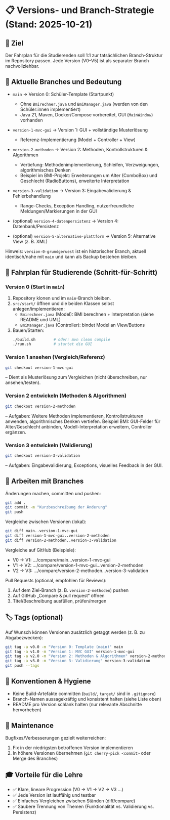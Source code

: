 # 📋 Versions- und Branch-Strategie (Stand: 2025-10-21)

## 🎯 Ziel
Der Fahrplan für die Studierenden soll 1:1 zur tatsächlichen Branch-Struktur im Repository passen. Jede Version (V0–V5) ist als separater Branch nachvollziehbar.

## 🌳 Aktuelle Branches und Bedeutung

- `main` → Version 0: Schüler-Template (Startpunkt)
  - Ohne `Bmirechner.java` und `BmiManager.java` (werden von den Schüler:innen implementiert)
  - Java 21, Maven, Docker/Compose vorbereitet, GUI (`MainWindow`) vorhanden

- `version-1-mvc-gui` → Version 1: GUI + vollständige Musterlösung
  - Referenz-Implementierung (Model + Controller + View)

- `version-2-methoden` → Version 2: Methoden, Kontrollstrukturen & Algorithmen
  - Vertiefung: Methodenimplementierung, Schleifen, Verzweigungen, algorithmisches Denken
  - Beispiel im BMI-Projekt: Erweiterungen um Alter (ComboBox) und Geschlecht (RadioButtons), erweiterte Interpretation

- `version-3-validation` → Version 3: Eingabevalidierung & Fehlerbehandlung
  - Range-Checks, Exception Handling, nutzerfreundliche Meldungen/Markierungen in der GUI

- (optional) `version-4-datenpersistenz` → Version 4: Datenbank/Persistenz
- (optional) `version-5-alternative-plattform` → Version 5: Alternative View (z. B. XML)

Hinweis: `version-0-grundgeruest` ist ein historischer Branch, aktuell identisch/nahe mit `main` und kann als Backup bestehen bleiben.

## 🧭 Fahrplan für Studierende (Schritt-für-Schritt)

### Version 0 (Start in `main`)
1) Repository klonen und im `main`-Branch bleiben.
2) `src/start/` öffnen und die beiden Klassen selbst anlegen/implementieren:
   - `Bmirechner.java` (Model): BMI berechnen + Interpretation (siehe README und UML)
   - `BmiManager.java` (Controller): bindet Model an View/Buttons
3) Bauen/Starten:
   ```bash
   ./build.sh        # oder: mvn clean compile
   ./run.sh          # startet die GUI
   ```

### Version 1 ansehen (Vergleich/Referenz)
```bash
git checkout version-1-mvc-gui
```
– Dient als Musterlösung zum Vergleichen (nicht überschreiben, nur ansehen/testen).

### Version 2 entwickeln (Methoden & Algorithmen)
```bash
git checkout version-2-methoden
```
– Aufgaben: Weitere Methoden implementieren, Kontrollstrukturen anwenden, algorithmisches Denken vertiefen.
  Beispiel BMI: GUI-Felder für Alter/Geschlecht anbinden, Modell-Interpretation erweitern, Controller ergänzen.

### Version 3 entwickeln (Validierung)
```bash
git checkout version-3-validation
```
– Aufgaben: Eingabevalidierung, Exceptions, visuelles Feedback in der GUI.

## 🔁 Arbeiten mit Branches

Änderungen machen, committen und pushen:
```bash
git add .
git commit -m "Kurzbeschreibung der Änderung"
git push
```

Vergleiche zwischen Versionen (lokal):
```bash
git diff main..version-1-mvc-gui
git diff version-1-mvc-gui..version-2-methoden
git diff version-2-methoden..version-3-validation
```

Vergleiche auf GitHub (Beispiele):
- V0 → V1: …/compare/main...version-1-mvc-gui
- V1 → V2: …/compare/version-1-mvc-gui...version-2-methoden
- V2 → V3: …/compare/version-2-methoden...version-3-validation

Pull Requests (optional, empfohlen für Reviews):
1) Auf dem Ziel-Branch (z. B. `version-2-methoden`) pushen
2) Auf GitHub „Compare & pull request“ öffnen
3) Titel/Beschreibung ausfüllen, prüfen/mergen

## 🏷️ Tags (optional)
Auf Wunsch können Versionen zusätzlich getaggt werden (z. B. zu Abgabezwecken):
```bash
git tag -a v0.0 -m "Version 0: Template (main)" main
git tag -a v1.0 -m "Version 1: MVC GUI" version-1-mvc-gui
git tag -a v2.0 -m "Version 2: Methoden & Algorithmen" version-2-methoden
git tag -a v3.0 -m "Version 3: Validierung" version-3-validation
git push --tags
```

## 🧹 Konventionen & Hygiene
- Keine Build-Artefakte committen (`build/`, `target/` sind in `.gitignore`)
- Branch-Namen aussagekräftig und konsistent halten (siehe Liste oben)
- README pro Version schlank halten (nur relevante Abschnitte hervorheben)

## 🔄 Maintenance
Bugfixes/Verbesserungen gezielt weiterreichen:
1) Fix in der niedrigsten betroffenen Version implementieren
2) In höhere Versionen übernehmen (`git cherry-pick <commit>` oder Merge des Branches)

## 🎓 Vorteile für die Lehre
- ✅ Klare, lineare Progression (V0 → V1 → V2 → V3 …)
- ✅ Jede Version ist lauffähig und testbar
- ✅ Einfaches Vergleichen zwischen Ständen (diff/compare)
- ✅ Saubere Trennung von Themen (Funktionalität vs. Validierung vs. Persistenz)
